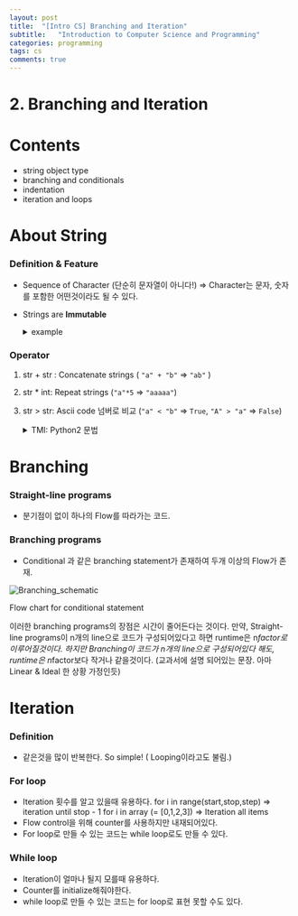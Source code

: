 ```yaml
---
layout: post
title:  "[Intro CS] Branching and Iteration"
subtitle:   "Introduction to Computer Science and Programming"
categories: programming
tags: cs
comments: true
---
```


# 2. Branching and Iteration
# Contents

- string object type
- branching and conditionals
- indentation 
- iteration and loops


# About String
### Definition & Feature
 
- Sequence of Character  (단순히 문자열이 아니다!)
⇒ Character는 문자, 숫자를 포함한 어떤것이라도 될 수 있다. 

- Strings are **Immutable**
    
    <details> 
    <summary>example</summary>
    s = "hello"  <br />  <br />  
    
    try 1: s[0] = 'y'   ⇒  string인 s를 바꾸려고 접근  
    TypeError: 'str' object does not support item assignment 
    <br />  
    try 2: s = 'y' +s[1:len(s)]  ⇒ 기존 s와 "hello" 의 바인딩을 버리고 새로운 객체를 생성해서 바인딩  
    No error   <br />  

    
    ![schematic](https://swha0105.github.io/assets/intro_cs/image/lec_2_Untitled.png)
    </details>

### Operator
1. str + str : Concatenate strings ( `"a" + "b"` ⇒ `"ab"` )
2. str * int: Repeat strings (`"a"*5` ⇒ `"aaaaa"`)  
3. str > str: Ascii code 넘버로 비교 (`"a" < "b"` ⇒ `True`, `"A" > "a"`  ⇒ `False`)

    <details> 
    <summary> TMI: Python2 문법</summary>  
    Python2에서는 `'4' < 3` 의 결과는 `False`  였다. Python3에서는 위와같은 표현은 `TypeError` 가 나오며 앞선 강의에서 나온 Static semantic이 틀렸다고 할 수 있다. 

    교과서에 말하기를 이러한 애매한 문법, 즉 Semantics가 좋지 않은 표현들은 현대 컴퓨터 언어에서 퇴출되고 있는 추세라고 한다.
    </details>


# Branching

### Straight-line programs

- 분기점이 없이 하나의 Flow를 따라가는 코드.

### Branching programs

- Conditional 과 같은 branching statement가 존재하여 두개 이상의 Flow가 존재.
  
![Branching_schematic](https://swha0105.github.io/assets/intro_cs/image/lec_2_Untitled_1.png)



Flow chart for conditional statement 

이러한 branching programs의 장점은 시간이 줄어든다는 것이다. 
만약, Straight-line programs이 n개의 line으로 코드가 구성되어있다고 하면 runtime은 n*factor로 이루어질것이다. 하지만 Branching이 코드가 n개의 line으로 구성되어있다 해도, runtime은  n*factor보다 작거나 같을것이다. (교과서에 설명 되어있는 문장. 아마 Linear & Ideal 한 상황 가정인듯) 

# Iteration

### Definition

- 같은것을 많이 반복한다.  So simple!  ( Looping이라고도 불림.)

### For loop

- Iteration 횟수를 알고 있을때 유용하다. 
for i in range(start,stop,step)   ⇒ iteration until stop - 1
for i in array (= [0,1,2,3]) ⇒ Iteration all items
- Flow control을 위해 counter를 사용하지만 내재되어있다.
- For loop로 만들 수 있는 코드는 while loop로도 만들 수 있다.

### While loop

- Iteration이 얼마나 될지 모를때 유용하다.
- Counter를 initialize해줘야한다.
- while loop로 만들 수 있는 코드는 for loop로 표현 못할 수도 있다.